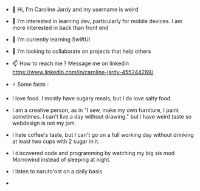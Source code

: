 - 👋 Hi, I’m Caroline Jardy and my username is weird 
- 👀 I’m interested in learning dev, particularly for mobile devices. I am more interested in back than front end
- 🌱 I’m currently learning SwiftUI
- 💞️ I’m looking to collaborate on projects that help others 
  
- 📫 How to reach me ? Message me on linkedin https://www.linkedin.com/in/caroline-jardy-455244269/

  
- ⚡ Some facts :
- I love food. I mostly have sugary meals, but I do love salty food.
- I am a creative person, as in "I sew, make my own furniture, I paint sometimes. I can't live a day without drawing." but i have weird taste so webdesign is not my jam.
- I hate coffee's taste, but I can't go on a full working day without drinking at least two cups with 2 sugar in it.
- I discovered code and programming by watching my big sis mod Morrowind instead of sleeping at night.
- I listen to naruto'ost on a daily basis

- 

<!---
Carjardying/Carjardying is a ✨ special ✨ repository because its `README.md` (this file) appears on your GitHub profile.
You can click the Preview link to take a look at your changes.
--->
